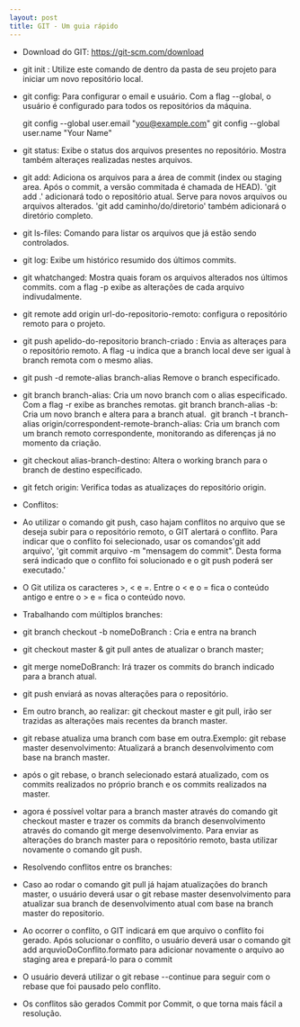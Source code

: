 ```yaml
---
layout: post
title: GIT - Um guia rápido
---
```



- Download do GIT: https://git-scm.com/download
- git init : Utilize este comando de dentro da pasta de seu projeto para iniciar um novo repositório local.

- git config: Para configurar o email e usuário. Com a flag --global, o usuário é configurado para todos os repositórios da máquina.

  git config --global user.email "you@example.com"
  git config --global user.name "Your Name"

- git status: Exibe o status dos arquivos presentes no repositório. Mostra também alteraçes realizadas nestes arquivos.

- git add: Adiciona os arquivos para a área de commit (index ou staging area. Após o commit, a versão commitada é chamada de HEAD). 'git add .' adicionará todo o repositório atual. Serve para novos arquivos ou arquivos alterados. 'git add caminho/do/diretorio' também adicionará o diretório completo.
 
- git ls-files: Comando para listar os arquivos que já estão sendo controlados.

- git log: Exibe um histórico resumido dos últimos commits.

- git whatchanged: Mostra quais foram os arquivos alterados nos últimos commits. com a flag -p exibe as alterações de cada arquivo indivudalmente.

- git remote add origin url-do-repositorio-remoto: configura o repositório remoto para o projeto.

- git push apelido-do-repositorio branch-criado : Envia as alteraçes para o repositório remoto. A flag -u indica que a branch local deve ser igual à branch remota com o mesmo alias.

- git push -d remote-alias branch-alias Remove o branch especificado.

- git branch branch-alias: Cria um novo branch com o alias especificado. Com a flag -r exibe as branches remotas.
  git branch branch-alias -b: Cria um novo branch e altera para a branch atual.
  git branch -t branch-alias origin/correspondent-remote-branch-alias: Cria um branch com um branch remoto correspondente, monitorando as diferenças já no momento da criação.
 
  
- git checkout alias-branch-destino: Altera o working branch para o branch de destino especificado.

- git fetch origin: Verifica todas as atualizaçes do repositório origin.

- Conflitos:

- Ao utilizar o comando git push, caso hajam conflitos no arquivo que se deseja subir para o repositório remoto, o GIT alertará o conflito. Para indicar que o conflito foi selecionado, usar os comandos'git add arquivo', 'git commit arquivo -m "mensagem do commit". Desta forma será indicado que o conflito foi solucionado e o git push poderá ser executado.'

- O Git utiliza os caracteres >, < e =. Entre o < e o = fica o conteúdo antigo e entre o > e = fica o conteúdo novo.

- Trabalhando com múltiplos branches:

- git branch checkout -b nomeDoBranch : Cria e entra na branch 
- git checkout master & git pull antes de atualizar o branch master; 
- git merge nomeDoBranch: Irá trazer os commits do branch indicado para a branch atual.
- git push enviará as novas alterações para o repositório.
- Em outro branch, ao realizar: git checkout master e git pull, irão ser trazidas as alterações mais recentes da branch master.
- git rebase atualiza uma branch com base em outra.Exemplo: git rebase master desenvolvimento: Atualizará a branch desenvolvimento com base na branch master.
- após o git rebase, o branch selecionado estará atualizado, com os commits realizados no próprio branch e os commits realizados na master. 
- agora é possível voltar para a branch master através do comando git checkout master e trazer os commits da branch desenvolvimento através do comando git merge desenvolvimento. Para enviar as alterações do branch master para o repositório remoto, basta utilizar novamente o comando git push.


- Resolvendo conflitos entre os branches:
- Caso ao rodar o comando git pull já hajam atualizações do branch master, o usuário deverá usar o git rebase master desenvolvimento para atualizar sua branch de desenvolvimento atual com base na branch master do repositorio.

- Ao ocorrer o conflito, o GIT indicará em que arquivo o conflito foi gerado. Após solucionar o conflito, o usuário deverá usar o comando git add arquvioDoConflito.formato para adicionar novamente o arquivo ao staging area e prepará-lo para o commit

- O usuário deverá utilizar o git rebase --continue para seguir com o rebase que foi pausado pelo conflito.

- Os conflitos são gerados Commit por Commit, o que torna mais fácil a resolução.
